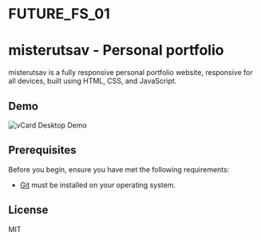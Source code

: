 # FUTURE_FS_01
# misterutsav - Personal portfolio


misterutsav is a fully responsive personal portfolio website, responsive for all devices, built using HTML, CSS, and JavaScript.

## Demo

![vCard Desktop Demo](./website-demo-image/desktop.png "Desktop Demo")

## Prerequisites

Before you begin, ensure you have met the following requirements:

* [Git](https://git-scm.com/downloads "Download Git") must be installed on your operating system.

## License

MIT
